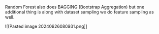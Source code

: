 
Random Forest also does BAGGING (Bootstrap Aggregation) but one additional thing is along with dataset sampling we do feature sampling as well.

![[Pasted image 20240926080931.png]]